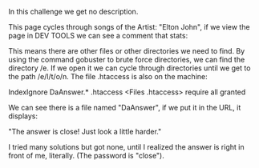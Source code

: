 In this challenge we get no description.

This page cycles through songs of the Artist: "Elton John", if we view the page in DEV TOOLS we can see a comment that stats: 

<!--We even have our own collection - if you could find it!-->

This means there are other files or other directories we need to find.
By using the command gobuster to brute force directories, we can find the directory /e. If we open it we can cycle through directories until we get to the path /e/l/t/o/n. 
The file .htaccess is also on the machine:

IndexIgnore DaAnswer.* .htaccess
<Files .htaccess>
require all granted
</Files>

We can see there is a file named "DaAnswer", if we put it in the URL, it displays:

"The answer is close! Just look a little harder."

I tried many solutions but got none, until I realized the answer is right in front of me, literally.
(The password is  "close").
